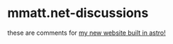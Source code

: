 # mmatt.net-discussions
these are comments for [my new website built in astro!](https://github.com/mmattbtw/mmatt.net)
